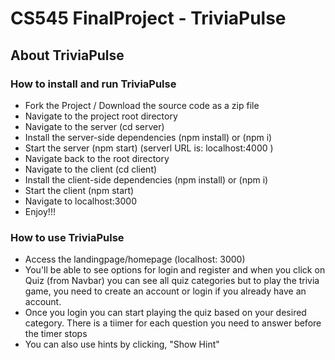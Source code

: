 # CS545 FinalProject - TriviaPulse

## About TriviaPulse





### How to install and run TriviaPulse

- Fork the Project / Download the source code as a zip file
- Navigate to the project root directory
- Navigate to the server (cd server)
- Install the server-side dependencies (npm install) or (npm i)
- Start the server (npm start) (serverl URL is: localhost:4000 )
- Navigate back to the root directory
- Navigate to the client (cd client)
- Install the client-side dependencies (npm install) or (npm i)
- Start the client (npm start)
- Navigate to localhost:3000
- Enjoy!!!

### How to use TriviaPulse

- Access the landingpage/homepage (localhost: 3000)
- You'll be able to see options for login and register and when you click on Quiz (from Navbar) you can see all quiz categories but to play the trivia game, you need to create an account or login if you already have an account.
- Once you login you can start playing the quiz based on your desired category. There is a tiimer for each question you need to answer before the timer stops
- You can also use hints by clicking, "Show Hint"
